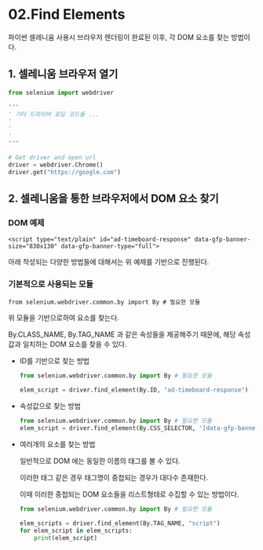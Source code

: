 # 02.Find Elements

파이썬 셀레니움 사용시 브라우저 렌더링이 완료된 이후, 각 DOM 요소를 찾는 방법이다.



## 1. 셀레니움 브라우저 열기

```python
from selenium import webdriver

"""
' 기타 드라이버 로딩 코드들 ... 
'
'
'
"""

# Get driver and open url
driver = webdriver.Chrome()
driver.get("https://google.com")
```



## 2. 셀레니움을 통한 브라우저에서 DOM 요소 찾기

### DOM 예제

    <script type="text/plain" id="ad-timeboard-response" data-gfp-banner-size="830x130" data-gfp-banner-type="full">

아래 작성되는 다양한 방법들에 대해서는 위 예제를 기반으로 진행된다.

### 기본적으로 사용되는 모듈

```
from selenium.webdriver.common.by import By # 필요한 모듈
```

위 모듈을 기반으로하여 요소를 찾는다.

By.CLASS_NAME, By.TAG_NAME 과 같은 속성들을 제공해주기 때문에, 해당 속성값과 일치하는 DOM 요소를 찾을 수 있다.



- ID를 기반으로 찾는 방법

  ```python
  from selenium.webdriver.common.by import By # 필요한 모듈
  
  elem_script = driver.find_element(By.ID, "ad-timeboard-response")

- 속성값으로 찾는 방법

  ```python
  from selenium.webdriver.common.by import By # 필요한 모듈
  elem_script = driver.find_element(By.CSS_SELECTOR, '[data-gfp-banner-size="gfp-banner-size="830x130"]')
  ```

- 여러개의 요소를 찾는 방법

  일반적으로 DOM 에는 동일한 이름의 태그를 볼 수 있다.

  이러한 태그 같은 경우 태그명이 중첩되는 경우가 대다수 존재한다.

  이때 이러한 중첩되는 DOM 요소들을 리스트형태로 수집할 수 있는 방법이다.

  ```python
  from selenium.webdriver.common.by import By # 필요한 모듈
  
  elem_scripts = driver.find_element(By.TAG_NAME, "script")
  for elem_script in elem_scripts:
      print(elem_script)
  ```

